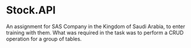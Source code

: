 # Stock.API
An assignment for SAS Company in the Kingdom of Saudi Arabia, to enter training with them.
What was required in the task was to perform a CRUD operation for a group of tables.
